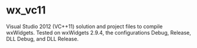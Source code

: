 wx_vc11
=======

Visual Studio 2012 (VC++11) solution and project files to compile wxWidgets. Tested on wxWidgets 2.9.4, the configurations Debug, Release, DLL Debug, and DLL Release.